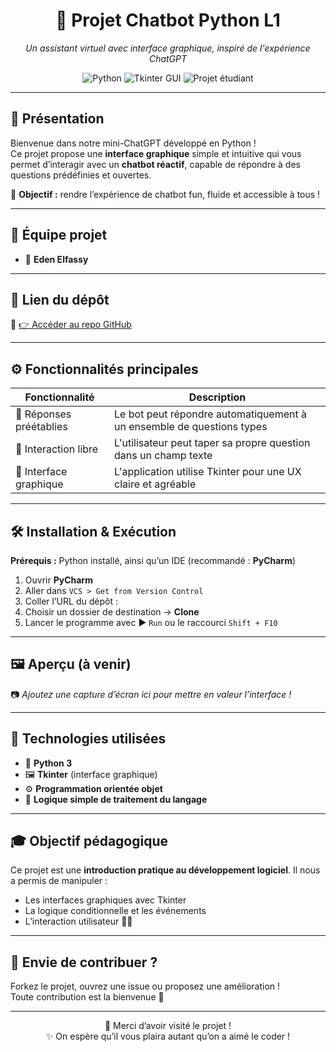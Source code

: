 <h1 align="center">🤖 Projet Chatbot Python L1</h1>
<p align="center">
  <i>Un assistant virtuel avec interface graphique, inspiré de l'expérience ChatGPT</i>
</p>

<p align="center">
  <img src="https://img.shields.io/badge/Python-3.x-blue?logo=python&logoColor=white" alt="Python">
  <img src="https://img.shields.io/badge/GUI-Tkinter-yellowgreen?logo=windows-terminal&logoColor=white" alt="Tkinter GUI">
  <img src="https://img.shields.io/badge/Projet-Étudiant-purple" alt="Projet étudiant">
</p>

---

## 🌟 Présentation

Bienvenue dans notre mini-ChatGPT développé en Python !  
Ce projet propose une **interface graphique** simple et intuitive qui vous permet d’interagir avec un **chatbot réactif**, capable de répondre à des questions prédéfinies et ouvertes.

🎯 **Objectif :** rendre l’expérience de chatbot fun, fluide et accessible à tous !

---

## 👥 Équipe projet

- 👤 **Eden Elfassy**

---

## 🔗 Lien du dépôt

📎 [👉 Accéder au repo GitHub](https://github.com/eden2807/projetchatbotpythonL1)

---

## ⚙️ Fonctionnalités principales

| Fonctionnalité | Description |
|----------------|-------------|
| 🧠 Réponses préétablies | Le bot peut répondre automatiquement à un ensemble de questions types |
| 💬 Interaction libre | L'utilisateur peut taper sa propre question dans un champ texte |
| 🎨 Interface graphique | L'application utilise Tkinter pour une UX claire et agréable |

---

## 🛠️ Installation & Exécution

**Prérequis :** Python installé, ainsi qu’un IDE (recommandé : **PyCharm**)

1. Ouvrir **PyCharm**
2. Aller dans `VCS > Get from Version Control`
3. Coller l’URL du dépôt :
4. Choisir un dossier de destination → **Clone**
5. Lancer le programme avec ▶️ `Run` ou le raccourci `Shift + F10`

---

## 🖼️ Aperçu (à venir)

📷 *Ajoutez une capture d’écran ici pour mettre en valeur l’interface !*

---

## 🧰 Technologies utilisées

- 🐍 **Python 3**
- 🖼️ **Tkinter** (interface graphique)
- ⚙️ **Programmation orientée objet**
- 🧠 **Logique simple de traitement du langage**

---

## 🎓 Objectif pédagogique

Ce projet est une **introduction pratique au développement logiciel**. Il nous a permis de manipuler :

- Les interfaces graphiques avec Tkinter
- La logique conditionnelle et les événements
- L’interaction utilisateur 🧑‍💻

---

## 🤝 Envie de contribuer ?

Forkez le projet, ouvrez une issue ou proposez une amélioration !  
Toute contribution est la bienvenue 🙌

---

<p align="center">
🧪 Merci d’avoir visité le projet ! <br>
✨ On espère qu’il vous plaira autant qu’on a aimé le coder !
</p>
